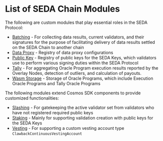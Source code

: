 # List of SEDA Chain Modules

The following are custom modules that play essential roles in the SEDA Protocol:

* [Batching](./batching/README.md) - For collecting data results, current validators, and their signatures for the purpose of facilitating delivery of data results settled on the SEDA Chain to another chain
* [Data Proxy](./data-proxy/README.md) - Registry of data proxy configurations
* [Public Key](./pubkey/README.md) - Registry of public keys for the SEDA Keys, which validators use to perform various signing duties within the SEDA Protocol
* [Tally](./tally/README.md) - For aggregating Oracle Program execution results reported by the Overlay Nodes, detection of outliers, and calculation of payouts.
* [Wasm Storage](./wasm-storage/README.md) - Storage of Oracle Programs, which include Execution Oracle Programs and Tally Oracle Programs


The following modules extend Cosmos SDK components to provide customized functionalities:

* [Slashing](./slashing/README.md) - For gatekeeping the active validator set from validators who have not registered required public keys
* [Staking](./staking/README.md) - Mainly for supporting validation creation with public keys for the SEDA Keys
* [Vesting](./vesting/README.md) - For supporting a custom vesting account type `ClawbackContinuousVestingAccount`
